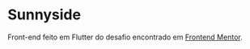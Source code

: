 # Sunnyside

Front-end feito em Flutter do desafio encontrado em [Frontend Mentor](https://www.frontendmentor.io/challenges/sunnyside-agency-landing-page-7yVs3B6ef).
